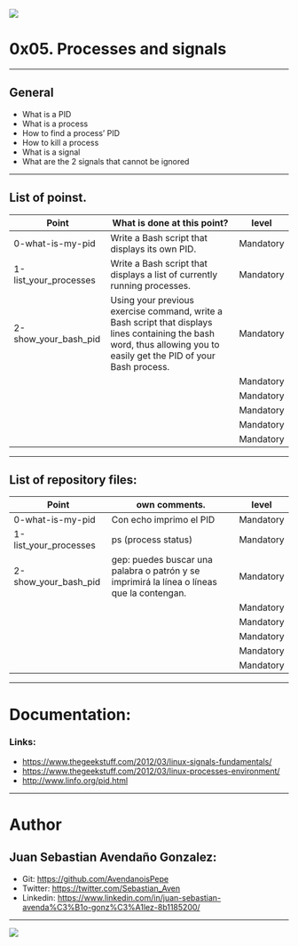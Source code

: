 ![](https://s3.amazonaws.com/intranet-projects-files/holbertonschool-sysadmin_devops/251/Vxotqyj.png)

# 0x05. Processes and signals

------------

## General

- What is a PID
- What is a process
- How to find a process’ PID
- How to kill a process
- What is a signal
- What are the 2 signals that cannot be ignored

------------

## List of poinst.

|  Point | What is done at this point? | level |
| ------------ | ------------ | ------------ |
| 0-what-is-my-pid | Write a Bash script that displays its own PID. | Mandatory |
| 1-list_your_processes | Write a Bash script that displays a list of currently running processes. | Mandatory |
| 2-show_your_bash_pid | Using your previous exercise command, write a Bash script that displays lines containing the bash word, thus allowing you to easily get the PID of your Bash process. | Mandatory |
|  |  | Mandatory |
|  |  | Mandatory |
|  |  | Mandatory |
|  |  | Mandatory |
|  |  | Mandatory |

------------

## List of repository files:

|  Point | own comments.  | level |
| ------------ | ------------ | ------------ |
| 0-what-is-my-pid | Con echo imprimo el PID | Mandatory |
| 1-list_your_processes | ps (process status) | Mandatory |
| 2-show_your_bash_pid | gep: puedes buscar una palabra o patrón y se imprimirá la línea o líneas que la contengan. | Mandatory |
|  |  | Mandatory |
|  |  | Mandatory |
|  |  | Mandatory |
|  |  | Mandatory |
|  |  | Mandatory |


------------

# Documentation:
### Links:

- https://www.thegeekstuff.com/2012/03/linux-signals-fundamentals/
- https://www.thegeekstuff.com/2012/03/linux-processes-environment/
- http://www.linfo.org/pid.html

------------

# Author


## Juan Sebastian Avendaño Gonzalez:
- Git: https://github.com/AvendanoisPepe
- Twitter: https://twitter.com/Sebastian_Aven
- Linkedin: https://www.linkedin.com/in/juan-sebastian-avenda%C3%B1o-gonz%C3%A1lez-8b1185200/

------------


![](https://scontent.fbog4-1.fna.fbcdn.net/v/t39.30808-6/271153206_3074657909465585_6907762404450913633_n.jpg?_nc_cat=105&ccb=1-5&_nc_sid=730e14&_nc_ohc=DPFxC1wg0LkAX-PULpS&_nc_ht=scontent.fbog4-1.fna&oh=00_AT-7aF49a3-ThAgSU2ch0MBVSImH5gXD_YGNPLtK4rIg7Q&oe=62129E80)